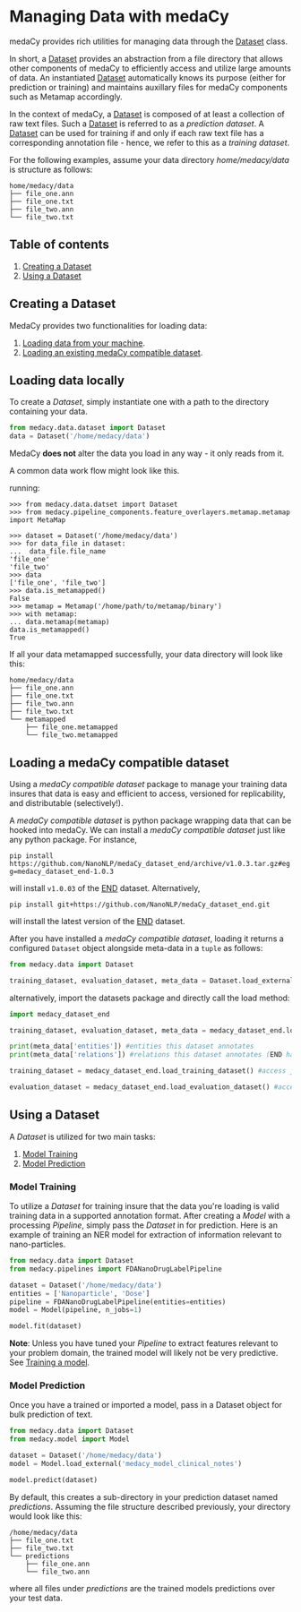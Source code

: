# Managing Data with medaCy
medaCy provides rich utilities for managing data through the
[Dataset](../../medacy/data/dataset.py) class.

In short, a [Dataset](../../medacy/data/dataset.py)
provides an abstraction from a file directory that allows other components
of medaCy to efficiently access and utilize large amounts of data. An instantiated
[Dataset](../../medacy/data/dataset.py) automatically knows its purpose
(either for prediction or training) and maintains auxillary files for
medaCy components such as Metamap accordingly.

In the context of medaCy, a [Dataset](../../medacy/data/dataset.py) is
composed of at least a collection of raw text files. Such a [Dataset](../../medacy/data/dataset.py)
is referred to as a *prediction dataset*. A [Dataset](../../medacy/data/dataset.py) can
be used for training if and only if each raw text file has a corresponding annotation file - hence,
we refer to this as a *training dataset*.

For the following examples, assume your data directory *home/medacy/data* is structure as follows:
```
home/medacy/data
├── file_one.ann
├── file_one.txt
├── file_two.ann
└── file_two.txt
```

## Table of contents
1. [Creating a Dataset](#creating-a-dataset)
2. [Using a Dataset](#using-a-dataset)

## Creating a Dataset
MedaCy provides two functionalities for loading data:
1. [Loading data from your machine](#loading-data-locally).
2. [Loading an existing medaCy compatible dataset](#loading-a-medacy-compatible-dataset).


## Loading data locally
To create a *Dataset*, simply instantiate one with a path to the directory containing your data.

```python
from medacy.data.dataset import Dataset
data = Dataset('/home/medacy/data')
```

MedaCy **does not** alter the data you load in any way - it only reads from it.

A common data work flow might look like this.

running:

```
>>> from medacy.data.datset import Dataset
>>> from medacy.pipeline_components.feature_overlayers.metamap.metamap import MetaMap

>>> dataset = Dataset('/home/medacy/data')
>>> for data_file in dataset:
...  data_file.file_name
'file_one'
'file_two'
>>> data
['file_one', 'file_two']
>>> data.is_metamapped()
False
>>> metamap = Metamap('/home/path/to/metamap/binary')
>>> with metamap:
... data.metamap(metamap)
data.is_metamapped()
True
```

If all your data metamapped successfully, your data directory will look like this:

```
home/medacy/data
├── file_one.ann
├── file_one.txt
├── file_two.ann
├── file_two.txt
└── metamapped
    ├── file_one.metamapped
    └── file_two.metamapped
```



## Loading a medaCy compatible dataset
Using a *medaCy compatible dataset* package to manage your training data insures that data is easy and efficient to access, versioned for replicability, and distributable (selectively!).

A *medaCy compatible dataset* is python package wrapping data that can be hooked into medaCy. We can install a *medaCy compatible dataset* just like any python package. For instance,


`pip install https://github.com/NanoNLP/medaCy_dataset_end/archive/v1.0.3.tar.gz#egg=medacy_dataset_end-1.0.3`

will install `v1.0.03` of the [END](https://www.ncbi.nlm.nih.gov/pmc/articles/PMC5644562/) dataset. Alternatively,

`pip install git+https://github.com/NanoNLP/medaCy_dataset_end.git`

will install the latest version of the [END](https://www.ncbi.nlm.nih.gov/pmc/articles/PMC5644562/) dataset.

After you have installed a *medaCy compatible dataset*, loading it returns a configured `Dataset` object alongside meta-data in a `tuple` as follows:

```python
from medacy.data import Dataset

training_dataset, evaluation_dataset, meta_data = Dataset.load_external('medacy_dataset_end')

```

alternatively, import the datasets package and directly call the load method:

```python
import medacy_dataset_end

training_dataset, evaluation_dataset, meta_data = medacy_dataset_end.load()

print(meta_data['entities']) #entities this dataset annotates
print(meta_data['relations']) #relations this dataset annotates (END has None)

training_dataset = medacy_dataset_end.load_training_dataset() #access just training

evaluation_dataset = medacy_dataset_end.load_evaluation_dataset() #access just evaluation

```

## Using a Dataset
A *Dataset* is utilized for two main tasks:

1. [Model Training](#model-training)
2. [Model Prediction](#model-prediction)

### Model Training
To utilize a *Dataset* for training insure that the data you're loading is valid training data in a supported annotation format. After creating a *Model* with a processing *Pipeline*, simply pass the *Dataset* in for prediction. Here is an example of training an NER model for extraction of information relevant to nano-particles.

```python
from medacy.data import Dataset
from medacy.pipelines import FDANanoDrugLabelPipeline

dataset = Dataset('/home/medacy/data')
entities = ['Nanoparticle', 'Dose']
pipeline = FDANanoDrugLabelPipeline(entities=entities)
model = Model(pipeline, n_jobs=1)

model.fit(dataset)
```

**Note**: Unless you have tuned your *Pipeline* to extract features relevant to your problem domain, the trained model will likely not be very predictive. See [Training a model](model_training.md).

### Model Prediction

Once you have a trained or imported a model, pass in a Dataset object for bulk prediction of text.

```python
from medacy.data import Dataset
from medacy.model import Model

dataset = Dataset('/home/medacy/data')
model = Model.load_external('medacy_model_clinical_notes')

model.predict(dataset)
```

By default, this creates a sub-directory in your prediction dataset named *predictions*. Assuming the file structure described previously, your directory would look like this:

```
/home/medacy/data
├── file_one.txt
├── file_two.txt
└── predictions
    ├── file_one.ann
    └── file_two.ann
```

where all files under *predictions* are the trained models predictions over your test data.

